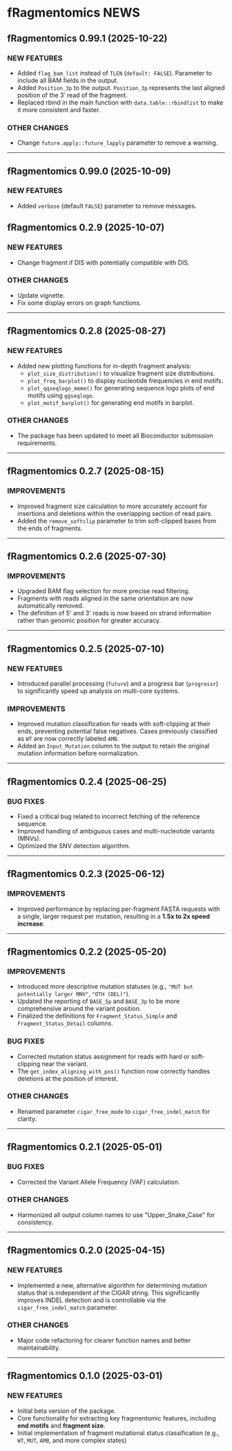 # fRagmentomics NEWS

## fRagmentomics 0.99.1 (2025-10-22)

### NEW FEATURES

* Added `flag_bam_list` instead of `TLEN` (`default: FALSE`). Parameter to include all BAM fields in the output.
* Added `Position_3p` to the output. `Position_3p` represents the last aligned position of the 3′ read of the fragment.
* Replaced rbind in the main function with `data.table::rbindlist` to make it more consistent and faster.

### OTHER CHANGES

* Change `future.apply::future_lapply` parameter to remove a warning.

---

## fRagmentomics 0.99.0 (2025-10-09)

### NEW FEATURES

* Added `verbose`  (default `FALSE`) parameter to remove messages.

## fRagmentomics 0.2.9 (2025-10-07)

### NEW FEATURES

* Change fragment if DIS with potentially compatible with DIS.

### OTHER CHANGES

- Update vignette.
- Fix some display errors on graph functions.

---

## fRagmentomics 0.2.8 (2025-08-27)

### NEW FEATURES

* Added new plotting functions for in-depth fragment analysis:
  * `plot_size_distribution()` to visualize fragment size distributions.
  * `plot_freq_barplot()` to display nucleotide frequencies in end motifs.
  * `plot_qqseqlogo_meme()` for generating sequence logo plots of end motifs using `ggseqlogo`.
  * `plot_motif_barplot()` for generating end motifs in barplot.

### OTHER CHANGES

* The package has been updated to meet all Bioconductor submission requirements.

---

## fRagmentomics 0.2.7 (2025-08-15)

### IMPROVEMENTS

* Improved fragment size calculation to more accurately account for insertions and deletions within the overlapping section of read pairs.
* Added the `remove_softclip` parameter to trim soft-clipped bases from the ends of fragments.

---

## fRagmentomics 0.2.6 (2025-07-30)

### IMPROVEMENTS

* Upgraded BAM flag selection for more precise read filtering.
* Fragments with reads aligned in the same orientation are now automatically removed.
* The definition of 5' and 3' reads is now based on strand information rather than genomic position for greater accuracy.

---

## fRagmentomics 0.2.5 (2025-07-10)

### NEW FEATURES

* Introduced parallel processing (`future`) and a progress bar (`progressr`) to significantly speed up analysis on multi-core systems.

### IMPROVEMENTS

* Improved mutation classification for reads with soft-clipping at their ends, preventing potential false negatives. Cases previously classified as `WT` are now correctly labeled `AMB`.
* Added an `Input_Mutation` column to the output to retain the original mutation information before normalization.

---

## fRagmentomics 0.2.4 (2025-06-25)

### BUG FIXES

* Fixed a critical bug related to incorrect fetching of the reference sequence.
* Improved handling of ambiguous cases and multi-nucleotide variants (MNVs).
* Optimized the SNV detection algorithm.

---

## fRagmentomics 0.2.3 (2025-06-12)

### IMPROVEMENTS

* Improved performance by replacing per-fragment FASTA requests with a single, larger request per mutation, resulting in a **1.5x to 2x speed increase**.

---

## fRagmentomics 0.2.2 (2025-05-20)

### IMPROVEMENTS

* Introduced more descriptive mutation statuses (e.g., `"MUT but potentially larger MNV"`, `"OTH (DEL)"`).
* Updated the reporting of `BASE_5p` and `BASE_3p` to be more comprehensive around the variant position.
* Finalized the definitions for `Fragment_Status_Simple` and `Fragment_Status_Detail` columns.

### BUG FIXES

* Corrected mutation status assignment for reads with hard or soft-clipping near the variant.
* The `get_index_aligning_with_pos()` function now correctly handles deletions at the position of interest.

### OTHER CHANGES

* Renamed parameter `cigar_free_mode` to `cigar_free_indel_match` for clarity.

---

## fRagmentomics 0.2.1 (2025-05-01)

### BUG FIXES

* Corrected the Variant Allele Frequency (VAF) calculation.

### OTHER CHANGES

* Harmonized all output column names to use "Upper_Snake_Case" for consistency.

---

## fRagmentomics 0.2.0 (2025-04-15)

### NEW FEATURES

* Implemented a new, alternative algorithm for determining mutation status that is independent of the CIGAR string. This significantly improves INDEL detection and is controllable via the `cigar_free_indel_match` parameter.

### OTHER CHANGES

* Major code refactoring for clearer function names and better maintainability.

---

## fRagmentomics 0.1.0 (2025-03-01)

### NEW FEATURES

* Initial beta version of the package.
* Core functionality for extracting key fragmentomic features, including **end motifs** and **fragment size**.
* Initial implementation of fragment mutational status classification (e.g., `WT`, `MUT`, `AMB`, and more complex states)
